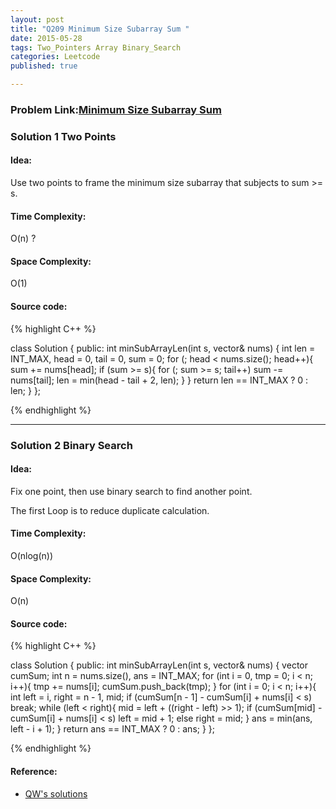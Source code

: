 ```yaml
---
layout: post
title: "Q209 Minimum Size Subarray Sum "
date: 2015-05-28
tags: Two_Pointers Array Binary_Search
categories: Leetcode
published: true

---
```

### Problem Link:[Minimum Size Subarray Sum ](https://leetcode.com/problems/minimum-size-subarray-sum/) 

### Solution 1 Two Points

#### Idea:

Use two points to frame the minimum size subarray that subjects to sum >= s.   

#### Time Complexity:
O(n) ?

#### Space Complexity:
O(1)

#### Source code:
{% highlight C++ %}

class Solution {
public:
    int minSubArrayLen(int s, vector<int>& nums) {
        int len = INT_MAX, head = 0, tail = 0, sum = 0;
        for (; head < nums.size(); head++){
            sum += nums[head];
            if (sum >= s){
                for (; sum >= s; tail++)
                    sum -= nums[tail];
                len = min(head - tail + 2, len);
            }
        }
        return len == INT_MAX ? 0 : len;
    }
};

{% endhighlight %}

---

### Solution 2 Binary Search

#### Idea:

Fix one point, then use binary search to find another point. 

The first Loop is to reduce duplicate calculation. 

#### Time Complexity:

O(nlog(n))

#### Space Complexity:

O(n)

#### Source code:

{% highlight C++ %}

class Solution {
public:
    int minSubArrayLen(int s, vector<int>& nums) {
        vector<int> cumSum;
        int n = nums.size(), ans = INT_MAX;
        for (int i = 0, tmp = 0; i < n; i++){
            tmp += nums[i];
            cumSum.push_back(tmp);
        }
        for (int i = 0; i < n; i++){
            int left = i, right = n - 1, mid;
            if (cumSum[n - 1] - cumSum[i] + nums[i] < s) break;
            while (left < right){
                mid = left + ((right - left) >> 1);
                if (cumSum[mid] - cumSum[i] + nums[i] < s)
                    left = mid + 1;
                else
                    right = mid;
            }
            ans = min(ans, left - i + 1);
        }
        return ans == INT_MAX ? 0 : ans;
    }
};

{% endhighlight %}
#### Reference:

* [QW's solutions](https://github.com/wangqian1992511/LeetCode/tree/master/209%20Minimum%20Size%20Subarray%20Sum)
